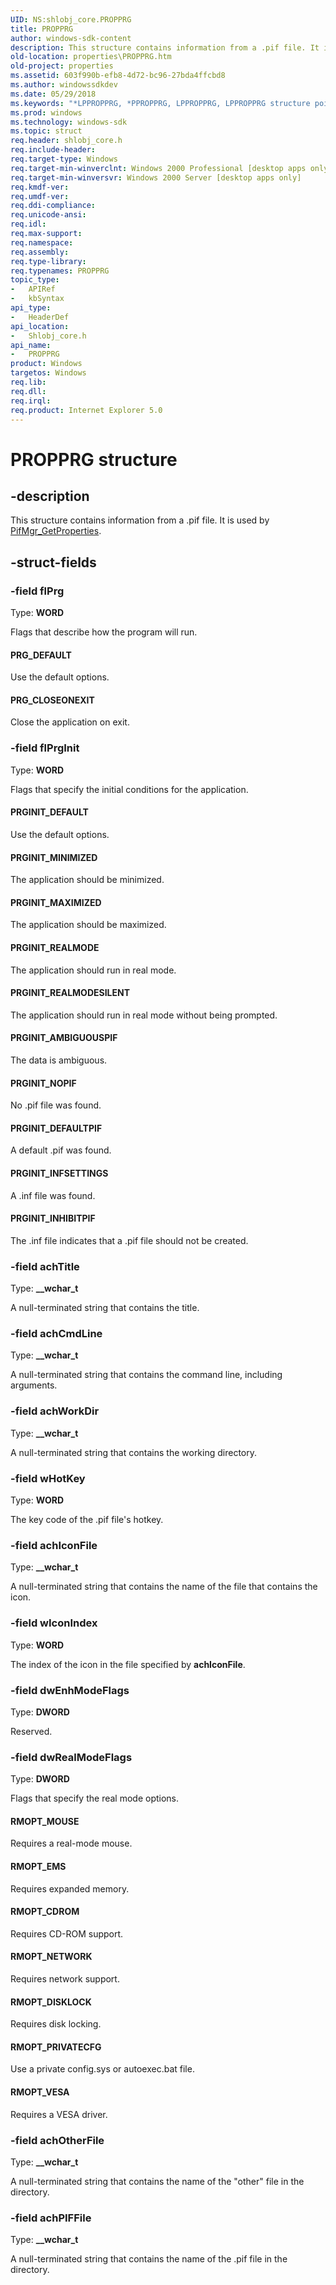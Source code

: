 ```yaml
---
UID: NS:shlobj_core.PROPPRG
title: PROPPRG
author: windows-sdk-content
description: This structure contains information from a .pif file. It is used by PifMgr_GetProperties.
old-location: properties\PROPPRG.htm
old-project: properties
ms.assetid: 603f990b-efb8-4d72-bc96-27bda4ffcbd8
ms.author: windowssdkdev
ms.date: 05/29/2018
ms.keywords: "*LPPROPPRG, *PPROPPRG, LPPROPPRG, LPPROPPRG structure pointer [Windows Properties], PRGINIT_AMBIGUOUSPIF, PRGINIT_DEFAULT, PRGINIT_DEFAULTPIF, PRGINIT_INFSETTINGS, PRGINIT_INHIBITPIF, PRGINIT_MAXIMIZED, PRGINIT_MINIMIZED, PRGINIT_NOPIF, PRGINIT_REALMODE, PRGINIT_REALMODESILENT, PRG_CLOSEONEXIT, PRG_DEFAULT, PROPPRG, PROPPRG structure [Windows Properties], RMOPT_CDROM, RMOPT_DISKLOCK, RMOPT_EMS, RMOPT_MOUSE, RMOPT_NETWORK, RMOPT_PRIVATECFG, RMOPT_VESA, _win32_PROPPRG, properties.PROPPRG, shell.PROPPRG, shlobj_core/LPPROPPRG, shlobj_core/PROPPRG"
ms.prod: windows
ms.technology: windows-sdk
ms.topic: struct
req.header: shlobj_core.h
req.include-header: 
req.target-type: Windows
req.target-min-winverclnt: Windows 2000 Professional [desktop apps only]
req.target-min-winversvr: Windows 2000 Server [desktop apps only]
req.kmdf-ver: 
req.umdf-ver: 
req.ddi-compliance: 
req.unicode-ansi: 
req.idl: 
req.max-support: 
req.namespace: 
req.assembly: 
req.type-library: 
req.typenames: PROPPRG
topic_type:
-	APIRef
-	kbSyntax
api_type:
-	HeaderDef
api_location:
-	Shlobj_core.h
api_name:
-	PROPPRG
product: Windows
targetos: Windows
req.lib: 
req.dll: 
req.irql: 
req.product: Internet Explorer 5.0
---
```


# PROPPRG structure


## -description


This structure contains information from a .pif file. It is used by <a href="https://msdn.microsoft.com/62933ddf-9b0d-427a-8b5f-a0117a3b4885">PifMgr_GetProperties</a>.


## -struct-fields




### -field flPrg

Type: <b>WORD</b>

Flags that describe how the program will run.



#### PRG_DEFAULT

Use the default options.



#### PRG_CLOSEONEXIT

Close the application on exit.


### -field flPrgInit

Type: <b>WORD</b>

Flags that specify the initial conditions for the application.



#### PRGINIT_DEFAULT

Use the default options.



#### PRGINIT_MINIMIZED

The application should be minimized.



#### PRGINIT_MAXIMIZED

The application should be maximized.



#### PRGINIT_REALMODE

The application should run in real mode.



#### PRGINIT_REALMODESILENT

The application should run in real mode without being prompted.



#### PRGINIT_AMBIGUOUSPIF

The data is ambiguous.



#### PRGINIT_NOPIF

No .pif file was found.



#### PRGINIT_DEFAULTPIF

A default .pif was found.



#### PRGINIT_INFSETTINGS

A .inf file was found.



#### PRGINIT_INHIBITPIF

The .inf file indicates that a .pif file should not be created.


### -field achTitle

Type: <b>__wchar_t</b>

A null-terminated string that contains the title.


### -field achCmdLine

Type: <b>__wchar_t</b>

A null-terminated string that contains the command line, including arguments.


### -field achWorkDir

Type: <b>__wchar_t</b>

A null-terminated string that contains the working directory.


### -field wHotKey

Type: <b>WORD</b>

The key code of the .pif file's hotkey.


### -field achIconFile

Type: <b>__wchar_t</b>

A null-terminated string that contains the name of the file that contains the icon.


### -field wIconIndex

Type: <b>WORD</b>

The index of the icon in the file specified by <b>achIconFile</b>.


### -field dwEnhModeFlags

Type: <b>DWORD</b>

Reserved.


### -field dwRealModeFlags

Type: <b>DWORD</b>

Flags that specify the real mode options.



#### RMOPT_MOUSE

Requires a real-mode mouse.



#### RMOPT_EMS

Requires expanded memory.



#### RMOPT_CDROM

Requires CD-ROM support.



#### RMOPT_NETWORK

Requires network support.



#### RMOPT_DISKLOCK

Requires disk locking.



#### RMOPT_PRIVATECFG

Use a private config.sys or autoexec.bat file.



#### RMOPT_VESA

Requires a VESA driver.


### -field achOtherFile

Type: <b>__wchar_t</b>

A null-terminated string that contains the name of the "other" file in the directory.


### -field achPIFFile

Type: <b>__wchar_t</b>

A null-terminated string that contains the name of the .pif file in the directory.

